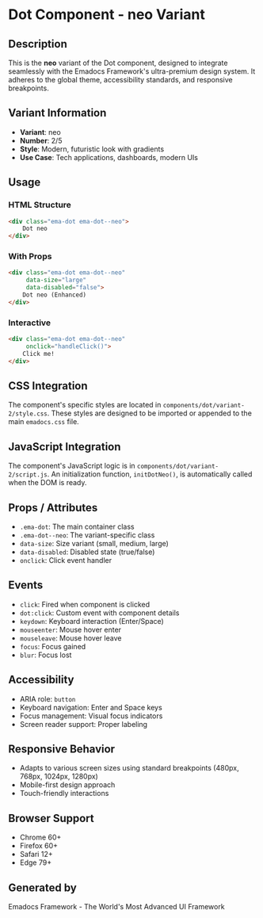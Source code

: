 # Dot Component - neo Variant

## Description
This is the **neo** variant of the Dot component, designed to integrate seamlessly with the Emadocs Framework's ultra-premium design system. It adheres to the global theme, accessibility standards, and responsive breakpoints.

## Variant Information
- **Variant**: neo
- **Number**: 2/5
- **Style**: Modern, futuristic look with gradients
- **Use Case**: Tech applications, dashboards, modern UIs

## Usage

### HTML Structure
```html
<div class="ema-dot ema-dot--neo">
    Dot neo
</div>
```

### With Props
```html
<div class="ema-dot ema-dot--neo" 
     data-size="large" 
     data-disabled="false">
    Dot neo (Enhanced)
</div>
```

### Interactive
```html
<div class="ema-dot ema-dot--neo" 
     onclick="handleClick()">
    Click me!
</div>
```

## CSS Integration
The component's specific styles are located in `components/dot/variant-2/style.css`. These styles are designed to be imported or appended to the main `emadocs.css` file.

## JavaScript Integration
The component's JavaScript logic is in `components/dot/variant-2/script.js`. An initialization function, `initDotNeo()`, is automatically called when the DOM is ready.

## Props / Attributes
- `.ema-dot`: The main container class
- `.ema-dot--neo`: The variant-specific class
- `data-size`: Size variant (small, medium, large)
- `data-disabled`: Disabled state (true/false)
- `onclick`: Click event handler

## Events
- `click`: Fired when component is clicked
- `dot:click`: Custom event with component details
- `keydown`: Keyboard interaction (Enter/Space)
- `mouseenter`: Mouse hover enter
- `mouseleave`: Mouse hover leave
- `focus`: Focus gained
- `blur`: Focus lost

## Accessibility
- ARIA role: `button`
- Keyboard navigation: Enter and Space keys
- Focus management: Visual focus indicators
- Screen reader support: Proper labeling

## Responsive Behavior
- Adapts to various screen sizes using standard breakpoints (480px, 768px, 1024px, 1280px)
- Mobile-first design approach
- Touch-friendly interactions

## Browser Support
- Chrome 60+
- Firefox 60+
- Safari 12+
- Edge 79+

## Generated by
Emadocs Framework - The World's Most Advanced UI Framework

